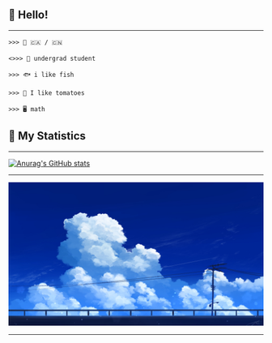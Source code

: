 ## 🌺 Hello!
---
```
>>> 💮 🇨🇦 / 🇨🇳

<>>> 🔖 undergrad student

>>> 🐟 i like fish

>>> 🍅 I like tomatoes

>>> 🖥️ math
```
## 🌹 My Statistics
---
[![Anurag's GitHub stats](https://github-readme-stats.vercel.app/api?username=serenntea&show_icons=true&theme=holi&rank_icon=github&hide_title=true&line_height=30&locale=cn&card_width=1100px)](https://github.com/anuraghazra/github-readme-stats)

---
![banner](https://raw.githubusercontent.com/serenntea/serenntea/refs/heads/main/banner.jpg)  

---
